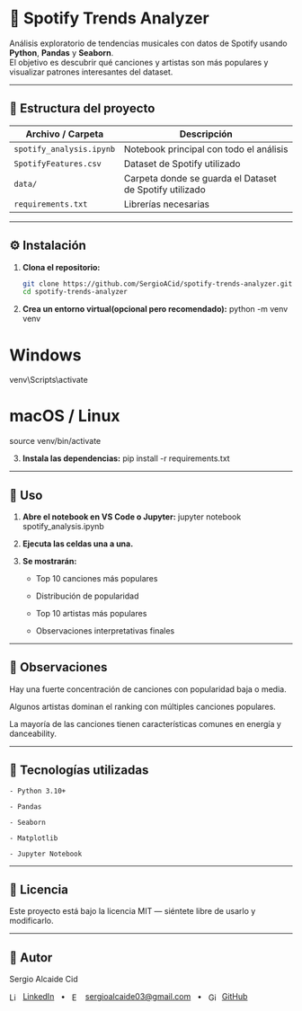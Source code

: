 # 🎵 Spotify Trends Analyzer
Análisis exploratorio de tendencias musicales con datos de Spotify usando **Python**, **Pandas** y **Seaborn**.  
El objetivo es descubrir qué canciones y artistas son más populares y visualizar patrones interesantes del dataset.

---

## 📁 Estructura del proyecto
| Archivo / Carpeta | Descripción |
|--------------------|-------------|
| `spotify_analysis.ipynb` | Notebook principal con todo el análisis |
| `SpotifyFeatures.csv` | Dataset de Spotify utilizado |
| `data/` | Carpeta donde se guarda el Dataset de Spotify utilizado |
| `requirements.txt` | Librerías necesarias |

---

## ⚙️ Instalación
1. **Clona el repositorio:**
   ```bash
   git clone https://github.com/SergioACid/spotify-trends-analyzer.git
   cd spotify-trends-analyzer

2. **Crea un entorno virtual(opcional pero recomendado):**
python -m venv venv
# Windows
venv\Scripts\activate
# macOS / Linux
source venv/bin/activate

3. **Instala las dependencias:**
pip install -r requirements.txt

---

## 🚀 Uso
1. **Abre el notebook en VS Code o Jupyter:**
jupyter notebook spotify_analysis.ipynb

2. **Ejecuta las celdas una a una.**

3. **Se mostrarán:**

    - Top 10 canciones más populares

    - Distribución de popularidad

    - Top 10 artistas más populares

    - Observaciones interpretativas finales

---

## 🧠 Observaciones

Hay una fuerte concentración de canciones con popularidad baja o media.

Algunos artistas dominan el ranking con múltiples canciones populares.

La mayoría de las canciones tienen características comunes en energía y danceability.

---

## 🧩 Tecnologías utilizadas

    - Python 3.10+

    - Pandas

    - Seaborn

    - Matplotlib

    - Jupyter Notebook

---

## 📜 Licencia

Este proyecto está bajo la licencia MIT — siéntete libre de usarlo y modificarlo.

---

## 💬 Autor

Sergio Alcaide Cid

<p>
  <img src="https://upload.wikimedia.org/wikipedia/commons/c/ca/LinkedIn_logo_initials.png" width="16" height="16" style="vertical-align:middle; margin-right:4px;" alt="LinkedIn"/> 
  <a href="https://www.linkedin.com/in/sergio-alcaide-cid-9868131a4/">LinkedIn</a>
  &nbsp;&nbsp;•&nbsp;&nbsp;
  <img src="https://upload.wikimedia.org/wikipedia/commons/4/4e/Gmail_Icon.png" width="16" height="16" style="vertical-align:middle; margin-right:4px;" alt="Email"/> 
  <a href="mailto:sergioalcaide03@gmail.com">sergioalcaide03@gmail.com</a>
  &nbsp;&nbsp;•&nbsp;&nbsp;
  <img src="https://upload.wikimedia.org/wikipedia/commons/9/91/Octicons-mark-github.svg" width="16" height="16" style="vertical-align:middle; margin-right:4px;" alt="GitHub"/> 
  <a href="https://github.com/SergioACid">GitHub</a>
</p>